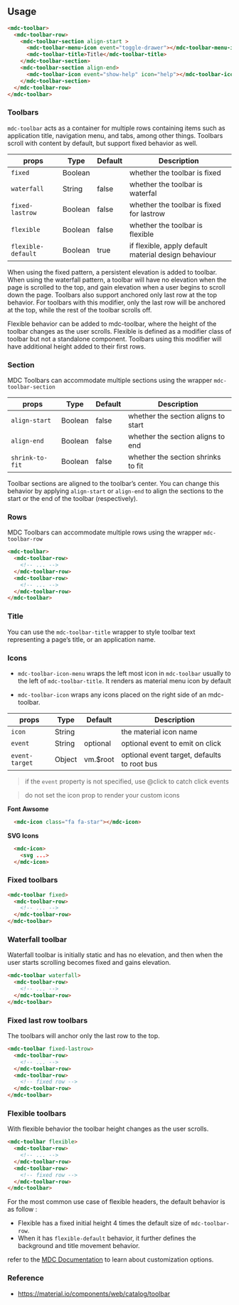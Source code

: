 ## Usage

```html
<mdc-toolbar>
  <mdc-toolbar-row>
    <mdc-toolbar-section align-start >
      <mdc-toolbar-menu-icon event="toggle-drawer"></mdc-toolbar-menu-icon>
      <mdc-toolbar-title>Title</mdc-toolbar-title>
    </mdc-toolbar-section>
    <mdc-toolbar-section align-end>
      <mdc-toolbar-icon event="show-help" icon="help"></mdc-toolbar-icon>
    </mdc-toolbar-section>
  </mdc-toolbar-row>
</mdc-toolbar>
```


### Toolbars

`mdc-toolbar` acts as a container for multiple rows containing items such as
application title, navigation menu, and tabs, among other things.
Toolbars scroll with content by default, but support fixed behavior as well.


| props | Type | Default | Description |
|-------|------|---------|-------------|
|`fixed`|Boolean|| whether the toolbar is fixed |
|`waterfall`| String|false| whether the toolbar is waterfal |
|`fixed-lastrow`| Boolean|false| whether the toolbar is fixed for lastrow |
|`flexible`|Boolean|false| whether the toolbar is flexible |
|`flexible-default`|Boolean| true | if flexible, apply default material design behaviour |

When using the fixed pattern, a persistent elevation is added to toolbar.
When using the waterfall pattern, a toolbar will have no elevation when the page
is scrolled to the top, and gain elevation when a user begins to scroll down the
page. Toolbars also support anchored only last row at the top behavior.
For toolbars with this modifier, only the last row will be anchored at the top,
while the rest of the toolbar scrolls off.

Flexible behavior can be added to mdc-toolbar, where the height of the toolbar
changes as the user scrolls. Flexible is defined as a modifier class of toolbar
but not a standalone component. Toolbars using this modifier will have
additional height added to their first rows.

### Section

MDC Toolbars can accommodate multiple sections using the wrapper `mdc-toolbar-section`

| props | Type | Default | Description |
|-------|------|---------|-------------|
|`align-start`|Boolean|false| whether the section aligns to start |
|`align-end`|Boolean|false| whether the section aligns to end |
|`shrink-to-fit`|Boolean|false| whether the section shrinks to fit |

Toolbar sections are aligned to the toolbar’s center. You can change this 
behavior by applying `align-start` or `align-end` to align the sections to the 
start or the end of the toolbar (respectively).


### Rows

MDC Toolbars can accommodate multiple rows using the wrapper `mdc-toolbar-row`

```html
<mdc-toolbar>
  <mdc-toolbar-row>
    <!-- ... -->
  </mdc-toolbar-row>
  <mdc-toolbar-row>
    <!-- ... -->
  </mdc-toolbar-row>
</mdc-toolbar>
```

### Title

You can use the `mdc-toolbar-title` wrapper to style toolbar text representing 
a page’s title, or an application name.


### Icons

- `mdc-toolbar-icon-menu` wraps the left most icon in `mdc-toolbar` usually to 
the left of `mdc-toolbar-title`. It renders as material menu icon by default

- `mdc-toolbar-icon` wraps any icons placed on the right side of an
mdc-toolbar.

| props | Type | Default | Description |
|-------|------|---------|-------------|
|`icon`|String|          | the material icon name |
|`event`|String| optional | optional event to emit on click  |
|`event-target`|Object| vm.$root | optional event target, defaults to root bus |

> if the `event` property is not specified, use @click to catch click events

> do not set the icon prop to render your custom icons 

**Font Awsome**

```html
  <mdc-icon class="fa fa-star"></mdc-icon>
```

**SVG Icons**

```html
  <mdc-icon> 
    <svg ...> 
  </mdc-icon>
```

### Fixed toolbars

```html
<mdc-toolbar fixed>
  <mdc-toolbar-row>
    <!-- ... -->
  </mdc-toolbar-row>
</mdc-toolbar>
```

### Waterfall toolbar

Waterfall toolbar is initially static and has no elevation, and then when the
user starts scrolling becomes fixed and gains elevation.

```html
<mdc-toolbar waterfall>
  <mdc-toolbar-row>
    <!-- ... -->
  </mdc-toolbar-row>
</mdc-toolbar>
```

### Fixed last row toolbars

The toolbars will anchor only the last row to the top.

```html
<mdc-toolbar fixed-lastrow>
  <mdc-toolbar-row>
    <!-- ... -->
  </mdc-toolbar-row>
  <mdc-toolbar-row>
    <!-- fixed row -->
  </mdc-toolbar-row>
</mdc-toolbar>
```

### Flexible toolbars

With flexible behavior the toolbar height changes as the user scrolls. 

```html
<mdc-toolbar flexible>
  <mdc-toolbar-row>
    <!-- ... -->
  </mdc-toolbar-row>
  <mdc-toolbar-row>
    <!-- fixed row -->
  </mdc-toolbar-row>
</mdc-toolbar>
```

For the most common use case of flexible headers, the default behavior is as
follow :

- Flexible has a fixed initial height 4 times the default size of `mdc-toolbar-row`.
- When it has `flexible-default` behavior, it further defines the background and title movement behavior.

refer to the [MDC Documentation](https://material.io/components/web/catalog/toolbar/#flexible-toolbar-requires-javascript) to learn about customization options.


### Reference
- <https://material.io/components/web/catalog/toolbar>
